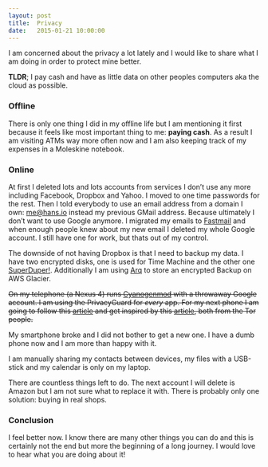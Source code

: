 ```yaml
---
layout: post
title:  Privacy
date:   2015-01-21 10:00:00
---
```


I am concerned about the privacy a lot lately and I would like to share what I am doing in order to protect mine better.

__TLDR__; I pay cash and have as little data on other peoples computers aka the cloud as possible.

### Offline

There is only one thing I did in my offline life but I am mentioning it first because it feels like most important thing to me: __paying cash__. As a result I am visiting ATMs way more often now and I am also keeping track of my expenses in a Moleskine notebook.

### Online

At first I deleted lots and lots accounts from services I don’t use any more including Facebook, Dropbox and Yahoo. I moved to one time passwords for the rest. Then I told everybody to use an email address from a domain I own: me@hans.io instead my previous GMail address. Because ultimately I don’t want to use Google anymore. I migrated my emails to [Fastmail](https://www.fastmail.com) and when enough people knew about my new email I deleted my whole Google account. I still have one for work, but thats out of my control.

The downside of not having Dropbox is that I need to backup my data. I have two encrypted disks, one is used for Time Machine and the other one [SuperDuper!](http://www.shirt-pocket.com/SuperDuperDescription.html). Additionally I am using [Arq](http://www.haystacksoftware.com/arq) to store an encrypted Backup on AWS Glacier.

<strike>On my telephone (a Nexus 4) runs [Cyanogenmod](http://www.cyanogenmod.com) with a throwaway Google account. I am using the PrivacyGuard for _every_ app. For my next phone I am going to follow this [article](https://blog.torproject.org/blog/mission-impossible-hardening-android-security-and-privacy) and get inspired by this [article](https://people.torproject.org/~ioerror/skunkworks/moto_e/), both from the Tor people.</strike>

My smartphone broke and I did not bother to get a new one. I have a dumb phone now and I am more than happy with it.

I am manually sharing my contacts between devices, my files with a USB-stick and my calendar is only on my laptop.

There are countless things left to do. The next account I will delete is Amazon but I am not sure what to replace it with. There is probably only one solution: buying in real shops.

### Conclusion

I feel better now. I know there are many other things you can do and this is certainly not the end but more the beginning of a long journey. I would love to hear what you are doing about it!
